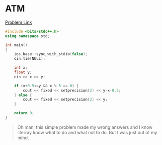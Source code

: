 # ATM

[Problem Link](https://www.codechef.com/problems/HS08TEST)

``` c++
#include <bits/stdc++.h>
using namespace std;

int main()
{
	ios_base::sync_with_stdio(false);
	cin.tie(NULL);

	int x;
	float y;
	cin >> x >> y;

	if (x+0.5<=y && x % 5 == 0) {
		cout << fixed << setprecision(2) << y-x-0.5;
	} else {
		cout << fixed << setprecision(2) << y;
	}

	return 0;
}
```

> Oh man, this simple problem made my wrong answers and I know literray know what to do and what not to do. But I was just out of my mind.